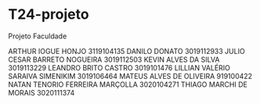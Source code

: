 # T24-projeto
Projeto Faculdade

ARTHUR IOGUE HONJO  3119104135
DANILO DONATO  3019112933
JULIO CESAR BARRETO NOGUEIRA  3019112503
KEVIN ALVES DA SILVA  3019113229
LEANDRO BRITO CASTRO  3019101476
LILLIAN VALÉRIO SARAIVA SIMENIKIM  3019106464
MATEUS ALVES DE OLIVEIRA  919100422
NATAN TENORIO FERREIRA MARÇOLLA  3020104271
THIAGO MARCHI DE MORAIS  3020111374
